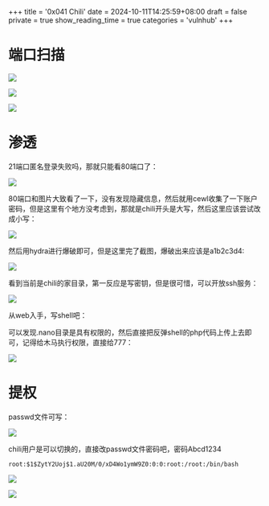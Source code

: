+++
title = '0x041 Chili'
date = 2024-10-11T14:25:59+08:00
draft = false
private = true
show_reading_time = true
categories = 'vulnhub'
+++



# 端口扫描

![](/vulnhub_img/WEBRESOURCEeeadc90a6640f73b17281a4e92454ff3截图.png)

![](/vulnhub_img/WEBRESOURCE9ca1efef375b765dfd3179dcc8f00fbe截图.png)

![](/vulnhub_img/WEBRESOURCEcca80187dba627272593584d5f1ca45d截图.png)

# 渗透

21端口匿名登录失败吗，那就只能看80端口了：

![](/vulnhub_img/WEBRESOURCE314b058a81141db97eae8b02efe157fe截图.png)

80端口和图片大致看了一下，没有发现隐藏信息，然后就用cewl收集了一下账户密码，但是这里有个地方没考虑到，那就是chili开头是大写，然后这里应该尝试改成小写：

![](/vulnhub_img/WEBRESOURCEca70c67f64233f0005d2b2eeb10215b1截图.png)

然后用hydra进行爆破即可，但是这里完了截图，爆破出来应该是a1b2c3d4:

![](/vulnhub_img/WEBRESOURCE0fe391cc8c464547415fd2093ee97c26截图.png)

看到当前是chili的家目录，第一反应是写密钥，但是很可惜，可以开放ssh服务：

![](/vulnhub_img/WEBRESOURCE9003b2be5cbc0076f109d201c80f50b5截图.png)

从web入手，写shell吧：

可以发现.nano目录是具有权限的，然后直接把反弹shell的php代码上传上去即可，记得给木马执行权限，直接给777：

![](/vulnhub_img/WEBRESOURCEb0727ec019c27a75388ad7ecbb13c472截图.png)

# 提权

passwd文件可写：

![](/vulnhub_img/WEBRESOURCE6c76748d05ae9d0839cfcde67980cafe截图.png)

chili用户是可以切换的，直接改passwd文件密码吧，密码Abcd1234

```
root:$1$ZytY2Uoj$1.aU20M/0/xD4Wo1ymW9Z0:0:0:root:/root:/bin/bash
```

![](/vulnhub_img/WEBRESOURCE62e5b3d7d2fb2aba0052d425977bacbf截图.png)

![](/vulnhub_img/WEBRESOURCEc588481c1817e4c5db8d7cea64ab5bc7截图.png)